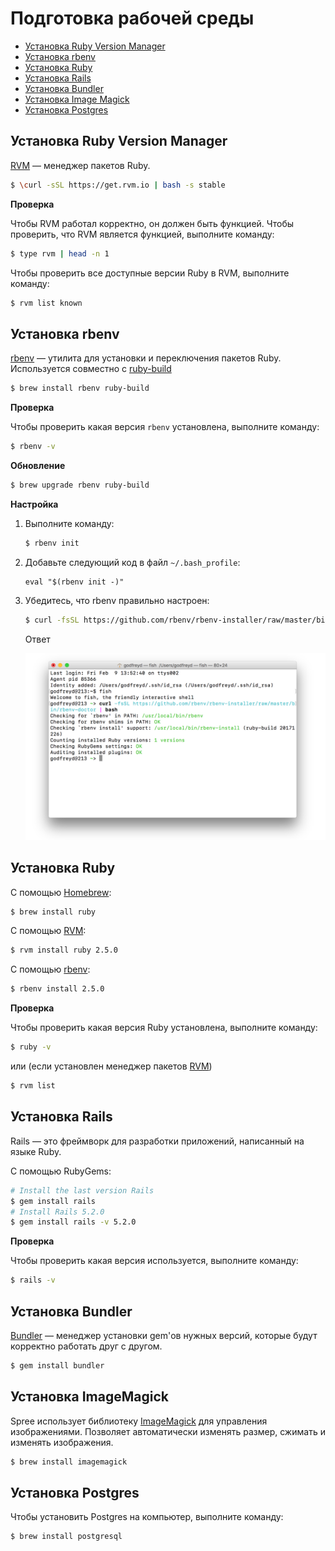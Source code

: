 # Подготовка рабочей среды

* [Установка Ruby Version Manager](#Установка-ruby-version-manager)
* [Установка rbenv](#Установка-rbenv)
* [Установка Ruby](#Установка-ruby)
* [Установка Rails](#Установка-rails)
* [Установка Bundler](#Установка-bundler)
* [Установка Image Magick](#Установка-image-magick)
* [Установка Postgres](#Установка-postgres)

##  Установка Ruby Version Manager

[RVM](https://rvm.io) — менеджер пакетов Ruby.

```bash
$ \curl -sSL https://get.rvm.io | bash -s stable
```

**Проверка**

Чтобы RVM работал корректно, он должен быть функцией. Чтобы проверить, что RVM является функцией, выполните команду:

```bash
$ type rvm | head -n 1
```

Чтобы проверить все доступные версии Ruby в RVM, выполните команду:

```bash
$ rvm list known
```

## Установка rbenv

[rbenv](https://github.com/rbenv/rbenv) — утилита для установки и переключения пакетов Ruby. Используется совместно с [ruby-build](https://github.com/rbenv/ruby-build)

```bash
$ brew install rbenv ruby-build
```

**Проверка**

Чтобы проверить какая версия `rbenv` установлена, выполните команду:

```bash
$ rbenv -v
```

**Обновление**

```bash
$ brew upgrade rbenv ruby-build
```

**Настройка**

1. Выполните команду:

	```bash
	$ rbenv init
	```

2. Добавьте следующий код в файл `~/.bash_profile`:

	```text
	eval "$(rbenv init -)"
	```

3. Убедитесь, что rbenv правильно настроен:

	```bash
	$ curl -fsSL https://github.com/rbenv/rbenv-installer/raw/master/bin/rbenv-doctor | bash
	```

	Ответ

	![rbenv settings](docs/static/images/rbenv-doctor.png)

## Установка Ruby

С помощью [Homebrew](https://brew.sh/index_ru.html):

```bash
$ brew install ruby
```

С помощью [RVM](https://rvm.io):

```bash
$ rvm install ruby 2.5.0
```

С помощью [rbenv](https://github.com/rbenv/rbenv):

```bash
$ rbenv install 2.5.0
```

**Проверка**

Чтобы проверить какая версия Ruby установлена, выполните команду:

```bash
$ ruby -v
```

или (если установлен менеджер пакетов [RVM](#ruby-version-manager))

```bash
$ rvm list
```

## Установка Rails

Rails — это фреймворк для разработки приложений, написанный на языке Ruby.

С помощью RubyGems:

```bash
# Install the last version Rails
$ gem install rails
# Install Rails 5.2.0
$ gem install rails -v 5.2.0
```

**Проверка**

Чтобы проверить какая версия используется, выполните команду:

```bash
$ rails -v
```

## Установка Bundler

[Bundler](http://bundler.io) — менеджер установки gem'ов нужных версий, которые будут корректно работать друг с другом.

```bash
$ gem install bundler
```

## Установка ImageMagick

 Spree использует библиотеку [ImageMagick](http://www.imagemagick.org) для управления изображениями. Позволяет автоматически изменять размер, сжимать и изменять изображения.

```bash
$ brew install imagemagick
```

## Установка Postgres

Чтобы установить Postgres на компьютер, выполните команду:

```bash
$ brew install postgresql
```
